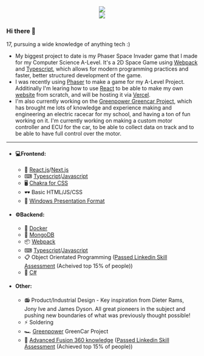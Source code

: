 <div id='badges' align="center">
  <a href="https://www.linkedin.com/in/jack-f-b46175214/">
    <img align="center" src="https://img.shields.io/badge/LinkedIn-blue?logo=linkedin&logoColor=white&style=for-the-badge" />
  </a>
</div>

<div id='profile_views' align="center">
  <img src="https://komarev.com/ghpvc/?username=Magicoo51889&style=flat-square&color=blue" alt=""/>
</div>

<div id='language_stats' align="center">
  <img src="https://github-readme-stats.vercel.app/api/top-langs/?username=Magicoo51889&layout=compact&theme=github_dark&hide_border=true")/>
</div>


### Hi there 👋
17, pursuing a wide knowledge of anything tech :)

-   My biggest project to date is my Phaser Space Invader game that I made for my Computer Science A-Level. It's a 2D Space Game using [Webpack](https://webpack.js.org/) and [Typescript](https://www.typescriptlang.org/), which allows for modern programming practices and faster, better structured development of the game. 
-   I was recently using [Phaser](https://phaser.io/) to make a game for my A-Level Project. Additinally I'm learing how to use [React](https://reactjs.org/) to be able to make my own [website](https://jack-foot-website.vercel.app/) from scratch, and will be hosting it via [Vercel](https://vercel.com/home).
-   I'm also currently working on the [Greenpower Greencar Project](https://www.greenpower.co.uk/), which has brought me lots of knowledge and experience making and engineering an electric racecar for my school, and having a ton of fun working on it. I'm currently working on making a custom motor controller and ECU for the car, to be able to collect data on track and to be able to have full control over the motor.

---

- #### 💻Frontend:
  - 🧪 [React.js](https://reactjs.org/)/[Next.js](https://nextjs.org/)
  - ⌨ [Typescript](https://www.typescriptlang.org/)/[Javascript](https://www.javascript.com/)
  - 🖥 [Chakra for CSS](https://chakra-ui.com/)
  - 🕶 Basic HTML/JS/CSS
  - 🔗 [Windows Presentation Format](https://docs.microsoft.com/en-us/visualstudio/designers/getting-started-with-wpf?view=vs-2022)

- #### ⚙Backend: 
  - 🐳 [Docker](https://www.docker.com/)
  - 🍃 [MongoDB](https://www.mongodb.com/)
  - 📦 [Webpack](https://webpack.js.org/)
  - ⌨ [Typescript](https://www.typescriptlang.org/)/[Javascript](https://www.javascript.com/)
  - 📋 Object Orientated Programming ([Passed Linkedin Skill Assessment](https://www.linkedin.com/posts/jack-f-b46175214_linkedinskillassessment-activity-6953682320088289280-RCd0?utm_source=linkedin_share&utm_medium=member_desktop_web) (Acheived top 15% of people))
  - 🔩 [C#](https://docs.microsoft.com/en-us/dotnet/csharp/)

- #### Other:
  - 📻 Product/Industrial Design - Key inspiration from Dieter Rams, Jony Ive and James Dyson. All great pioneers in the subject and pushing new boundaries of what was previously thought possible!
  - ⚡ Soldering
  - 🏎 [Greenpower](https://www.greenpower.co.uk/) GreenCar Project 
  - 💾 [Advanced Fusion 360 knowledge](https://www.autodesk.com/products/fusion-360/overview?term=1-YEAR&tab=subscription) ([Passed Linkedin Skill Assessment](https://www.linkedin.com/posts/jack-f-b46175214_linkedinskillassessment-activity-6891886987322679296-v-ub?utm_source=linkedin_share&utm_medium=member_desktop_web) (Achieved top 15% of people))
